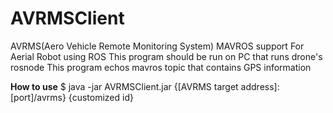 # AVRMSClient
AVRMS(Aero Vehicle Remote Monitoring System)
MAVROS support
For Aerial Robot using ROS
This program should be run on PC that runs drone's rosnode
This program echos mavros topic that contains GPS information


****How to use****
$ java -jar AVRMSClient.jar {[AVRMS target address]:[port]/avrms} {customized id}
